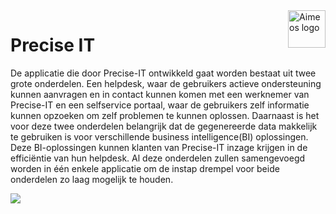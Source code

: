 <a href="https://precise-it.nl/">
    <img src="https://i.postimg.cc/bwhCdNDz/precise-it-medisch-vector.png" alt="Aimeos logo" title="Aimeos" align="right" height="60" />
</a>

# Precise IT

De applicatie die door Precise-IT ontwikkeld gaat worden bestaat uit twee grote onderdelen. Een helpdesk, waar de gebruikers actieve ondersteuning kunnen aanvragen en in contact kunnen komen met een werknemer van Precise-IT en een selfservice portaal, waar de gebruikers zelf informatie kunnen opzoeken om zelf problemen te kunnen oplossen. Daarnaast is het voor deze twee onderdelen belangrijk dat de gegenereerde data makkelijk te gebruiken is voor verschillende business intelligence(BI) oplossingen. Deze BI-oplossingen kunnen klanten van Precise-IT inzage krijgen in de efficiëntie van hun helpdesk. Al deze onderdelen zullen samengevoegd worden in één enkele applicatie om de instap drempel voor beide onderdelen zo laag mogelijk te houden.

<img src="https://i.postimg.cc/dVZsQ6CM/precise-it-voorbeeld.jpg">